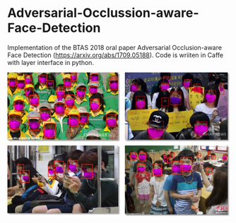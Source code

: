 # Adversarial-Occlussion-aware-Face-Detection
Implementation of the BTAS 2018 oral paper Adversarial Occlusion-aware Face Detection (https://arxiv.org/abs/1709.05188).
Code is wriiten in Caffe with layer interface in python.

![res](https://github.com/IssacCyj/Adversarial-Occlussion-aware-Face-Detection/blob/master/res.jpg)
